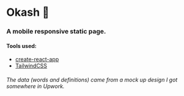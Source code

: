 # Okash :large_blue_diamond:

### A mobile responsive static page.

#### Tools used:

- [create-react-app](https://create-react-app.dev/)
- [TailwindCSS](http://tailwindcss.com/)

###### The data (words and definitions) came from a mock up design I got somewhere in Upwork.
